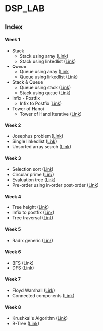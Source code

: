 # DSP_LAB

## Index

#### Week 1
* Stack
    - Stack using array ([Link](https://github.com/scodebox/DSP_LAB/blob/main/week_1/stack/stack_array.c))
    - Stack using linkedlist ([Link](https://github.com/scodebox/DSP_LAB/blob/main/week_1/stack/stack_linkedlist.c))
* Queue
    - Queue using array ([Link](https://github.com/scodebox/DSP_LAB/blob/main/week_1/queue/queue_array.c)
    - Queue using linkedlist ([Link](https://github.com/scodebox/DSP_LAB/blob/main/week_1/queue/queue_linkedlist.c))
* Stack & Queue
    - Queue using stack ([Link](https://github.com/scodebox/DSP_LAB/blob/main/week_1/stk_with_q-q_with_stk/queue_using_stack.c))
    - Stack using queue ([Link](https://github.com/scodebox/DSP_LAB/blob/main/week_1/stk_with_q-q_with_stk/stack_using_queue.c))
* Infix - Postfix
    - Infix to Postfix ([Link](https://github.com/scodebox/DSP_LAB/blob/main/week_1/infix_postfix_eval/infix_to_postfix.c))
* Tower of Hanoi
    - Tower of Hanoi Iterative ([Link](https://github.com/scodebox/DSP_LAB/blob/main/week_1/toi/toi_itr.c))
#### Week 2
* Josephus problem ([Link](https://github.com/scodebox/DSP_LAB/blob/main/week_2/josephus.c))
* Single linkedlist ([Link](https://github.com/scodebox/DSP_LAB/blob/main/week_2/single_linked_list.c))
* Unsorted array search ([Link](https://github.com/scodebox/DSP_LAB/blob/main/week_2/unsorted_array_search.c))
#### Week 3
* Selection sort ([Link](https://github.com/scodebox/DSP_LAB/blob/main/week_3/selection.c))
* Circular prime ([Link](https://github.com/scodebox/DSP_LAB/blob/main/week_3/circular_prime.c))
* Evaluation tree ([Link](https://github.com/scodebox/DSP_LAB/blob/main/week_3/evaluation_tree.c))
* Pre-order using in-order post-order ([Link](https://github.com/scodebox/DSP_LAB/blob/main/week_3/preorder.c))
#### Week 4
* Tree height ([Link](https://github.com/scodebox/DSP_LAB/blob/main/week_4/height.c))
* Infix to postfix ([Link](https://github.com/scodebox/DSP_LAB/blob/main/week_4/infixtopostfix.c))
* Tree traversal ([Link](https://github.com/scodebox/DSP_LAB/blob/main/week_4/traversal.c))
#### Week 5
* Radix generic ([Link](https://github.com/scodebox/DSP_LAB/blob/main/week_5/radix_generic.c))
#### Week 6
* BFS ([Link](https://github.com/scodebox/DSP_LAB/blob/main/week_6/bfs.c))
* DFS ([Link](https://github.com/scodebox/DSP_LAB/blob/main/week_6/dfs.c))
#### Week 7
* Floyd Warshall ([Link](https://github.com/scodebox/DSP_LAB/blob/main/week_7/floyd_warshall.c))
* Connected components ([Link](https://github.com/scodebox/DSP_LAB/blob/main/week_7/connected_components.c))
#### Week 8
* Krushkal's Algorithm ([Link](https://github.com/scodebox/DSP_LAB/blob/main/week_8/kruskal.c))
* B-Tree ([Link](https://github.com/scodebox/DSP_LAB/blob/main/week_8/b-tree.c))